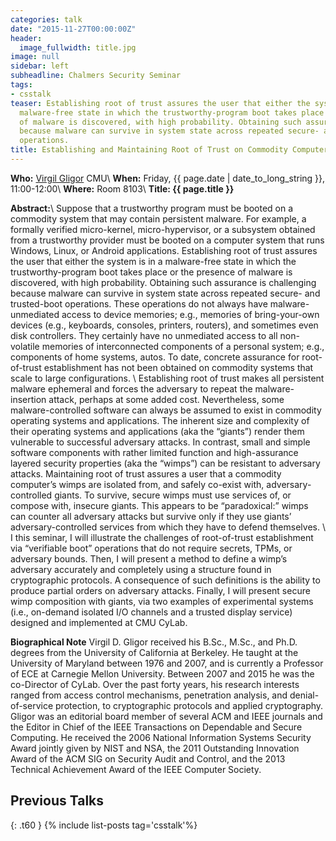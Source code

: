 ```yaml
---
categories: talk
date: "2015-11-27T00:00:00Z"
header:
  image_fullwidth: title.jpg
image: null
sidebar: left
subheadline: Chalmers Security Seminar
tags:
- csstalk
teaser: Establishing root of trust assures the user that either the system is in a
  malware-free state in which the trustworthy-program boot takes place or the presence
  of malware is discovered, with high probability. Obtaining such assurance is challenging
  because malware can survive in system state across repeated secure- and trusted-boot
  operations.
title: Establishing and Maintaining Root of Trust on Commodity Computer Systems
---
```

**Who:** [Virgil Gligor](http://users.ece.cmu.edu/~virgil/) CMU\\
**When:**  Friday, {{ page.date | date_to_long_string }}, 11:00-12:00\\
**Where:** Room 8103\\
**Title: {{ page.title }}**


**Abstract:**\\
Suppose that a trustworthy program must be booted on a commodity system that may contain persistent malware. For example, a formally verified micro-kernel, micro-hypervisor, or a subsystem obtained from a trustworthy provider must be booted on a computer system that runs Windows, Linux, or Android applications. Establishing root of trust assures the user that either the system is in a malware-free state in which the trustworthy-program boot takes place or the presence of malware is discovered, with high probability. Obtaining such assurance is challenging because malware can survive in system state across repeated secure- and trusted-boot operations. These operations do not always have malware-unmediated access to device memories; e.g., memories of bring-your-own devices (e.g., keyboards, consoles, printers, routers), and sometimes even disk controllers. They certainly have no unmediated access to all non-volatile memories of interconnected components of a personal system; e.g., components of home systems, autos.  To date, concrete assurance for root-of-trust establishment has not been obtained on commodity systems that scale to large configurations.
\\
Establishing root of trust makes all persistent malware ephemeral and forces the adversary to repeat the malware-insertion attack, perhaps at some added cost. Nevertheless, some malware-controlled software can always be assumed to exist in commodity operating systems and applications. The inherent size and complexity of their operating systems and applications (aka the “giants”) render them vulnerable to successful adversary attacks. In contrast, small and simple software components with rather limited function and high-assurance layered security properties (aka the “wimps”) can be resistant to adversary attacks.
Maintaining root of trust assures a user that a commodity computer’s wimps are isolated from, and safely co-exist with, adversary-controlled giants. To survive, secure wimps must use services of, or compose with, insecure giants. This appears to be “paradoxical:” wimps can counter all adversary attacks but survive only if they use giants’ adversary-controlled services from which they have to defend themselves.
\\
I this seminar, I will illustrate the challenges of root-of-trust establishment via “verifiable boot” operations that do not require secrets, TPMs, or adversary bounds. Then, I will present a method to define a wimp’s adversary accurately and completely using a structure found in cryptographic protocols. A consequence of such definitions is the ability to produce partial orders on adversary attacks. Finally, I will present secure wimp composition with giants, via two examples of experimental systems (i.e., on-demand isolated I/O channels and a trusted display service) designed and implemented at CMU CyLab.

**Biographical Note**
Virgil D. Gligor received his B.Sc., M.Sc., and Ph.D. degrees from the University of California at Berkeley. He taught at the University of Maryland between 1976 and 2007, and is currently a Professor of ECE at Carnegie Mellon University. Between 2007 and 2015 he was the co-Director of CyLab. Over the past forty years, his research interests ranged from access control mechanisms, penetration analysis, and denial-of-service protection, to cryptographic protocols and applied cryptography. Gligor was an editorial board member of several ACM and IEEE journals and the Editor in Chief of the IEEE Transactions on Dependable and Secure Computing. He received the 2006 National Information Systems Security Award jointly given by NIST and NSA, the 2011 Outstanding Innovation Award of the ACM SIG on Security Audit and Control, and the 2013 Technical Achievement Award of the IEEE Computer Society.


## Previous Talks
{: .t60 }
{% include list-posts tag='csstalk'%}
